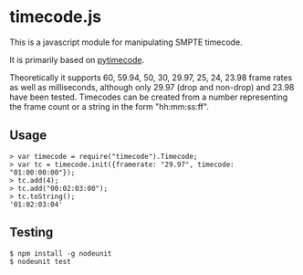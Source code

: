 # timecode.js

This is a javascript module for manipulating SMPTE timecode.

It is primarily based on [pytimecode](http://code.google.com/p/pytimecode/).

Theoretically it supports 60, 59.94, 50, 30, 29.97, 25, 24, 23.98 frame rates as well as milliseconds, although only 29.97 (drop and non-drop) and 23.98 have been tested.  Timecodes can be created from a number representing the frame count or a string in the form "hh:mm:ss:ff".

## Usage

    > var timecode = require("timecode").Timecode;
    > var tc = timecode.init({framerate: "29.97", timecode: "01:00:00:00"});
    > tc.add(4);
    > tc.add("00:02:03:00");
    > tc.toString();
    '01:02:03:04'

## Testing

    $ npm install -g nodeunit
    $ nodeunit test
